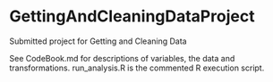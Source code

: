 # GettingAndCleaningDataProject
Submitted project for Getting and Cleaning Data

See CodeBook.md for descriptions of variables, the data and transformations.
run_analysis.R is the commented R execution script.
